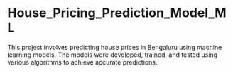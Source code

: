# House_Pricing_Prediction_Model_ML
This project involves predicting house prices in Bengaluru using machine learning models. The models were developed, trained, and tested using various algorithms to achieve accurate predictions.
